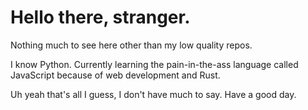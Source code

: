 # Hello there, stranger.

Nothing much to see here other than my low quality repos.

I know Python.
Currently learning the pain-in-the-ass language called JavaScript because of web development and Rust.

Uh yeah that's all I guess, I don't have much to say. Have a good day.
